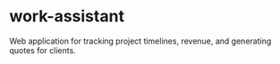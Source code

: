 # work-assistant
Web application for tracking project timelines, revenue, and generating quotes for clients.
